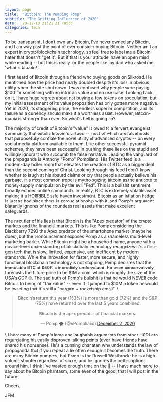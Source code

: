 ```yaml
---
layout: page
title:  "Bitcoin: The Pumping Pomp"
subtitle: "The Grifting Influencer of 2020"
date:   20-12-10 21:21:21 +0530
categories: tech
---
```


To be transparent, I don’t own any Bitcoin, I've never owned any Bitcoin, and I am way past the point of ever consider buying Bitcoin. Neither am I an expert in crypto/blockchain technology, so feel free to label me a Bitcoin hater that doesn't "get it". But if that is your attitude, have an open mind while reading -- but this is really for the people like my dad who asked me 'what is bitcoin?'.

I first heard of Bitcoin through a friend who buying goods on Silkroad. He mentioned how the price had nearly doubled despite it's loss in obvious utility when the site shut down.  I was confused why people were paying $100 for something with no intrinsic value and no use case.  Looking back on it, I have huge regrets about not buying a few tokens on speculation, but my initial assessment of its value proposition has only gotten more negative. Yet in 2020, its staggering price, the endless superior competition, and its failure as a currency should make it a worthless asset. However, Bitcoin-mania is stronger than ever. So what's hell is going on?


The majority of credit of Bitcoin's "value" is owed to a fervent evangelist community that extolls Bitcoin's virtues -- most of which are falsehoods that purposefully conflate the novel utility of advanced cryptos -- on every social media platform available to them. Like other successful pyramid schemes, they have been successful in pushing these lies on the stupid and willingly ignorant who succumb the false narrative. Leading the vanguard of the propaganda is Anthony "Pomp" Pompliano. His Twitter feed is a modern-day boiler room that elevates the creation of BTC as a bigger deal than the second coming of Christ. Looking through his feed I don't know whether to laugh at his absurd claims or cry that people actually believe his garbage. His most common trope is mythologizing Bitcoin as the antidote to money-supply manipulation by the evil "Fed". This is a bullshit sentiment broadly echoed online community. In reality, BTC is extremely volatile asset making it a HORRIBLE safe haven investment. Bitcoin as an inflation hedge is just as bad since there is zero relationship with it, and Pomp's argument blatantly ignores of the countless real assets that make excellent safeguards.

The next tier of his lies is that Bitcoin is the "Apex predator" of the crypto markets and the financial markets. This is like Pomp considering the Blackberry 7290 the Apex predator of the smartphone market (maybe he does), but the pronouncement exposes Pomp as a shameless multi-level marketing barker. While Bitcoin might be a household name, anyone with a novice-level understanding of blockchain technology recognizes it's a first-gen tech that is slow, limited, expensive, and inefficient by modern standards. While the innovation for faster, more secure, and highly functional blockchain technology is not stopping, Pomp declares that the immutable BTC at $50K is incredibly undervalued. He even conservatively forecasts the future price to be $1M a coin, which is roughly the size of the USA's GDP 🙄. The sad truth of Pomp's bullshit is that he would NEVER cede Bitcoin to being of "fair value"  -- even if it jumped to $10M a token he would be tweeting that it's still a "bargain + rocketship emoji". 
\
  
<blockquote align = center class="twitter-tweet"><p lang="en" dir="ltr">Bitcoin’s return this year (163%) is more than gold (72%) and the S&amp;P (75%) have returned over the last 5 years combined.<br><br>Bitcoin is the apex predator of financial markets.</p>&mdash; Pomp 🌪 (@APompliano) <a href="https://twitter.com/APompliano/status/1334132854704529412?ref_src=twsrc%5Etfw">December 2, 2020</a></blockquote> 
<script async src="https://platform.twitter.com/widgets.js" charset="utf-8"></script>
\
I hear many of Pomp's lame and laughable arguments from other HODLers regurgiating his easily disproven talking points (even have friends have shared his nonsense). He's a cunning charlatan who understands the law of propoganda that if you repeat a lie often enough it becomes the truth. There are many Bitcoin pumpers, but Pomp is the Russell Westbrook: he is a high-volume shooter regardless of score, and he ignores the better options around him. I think I've wasted enough time on the 🤡 -- I have much more to say about he Bitcoin phantasm, some even of the good, that I will post in the future.

Cheers,

JFM
